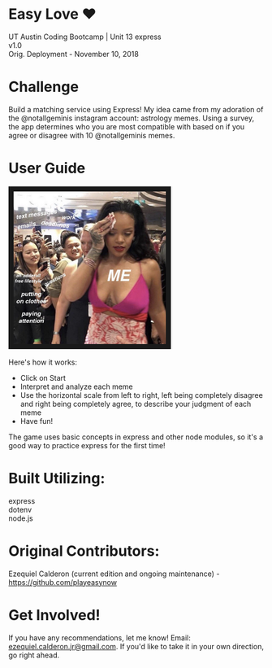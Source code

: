 # Easy Love :heart:
UT Austin Coding Bootcamp | Unit 13 express \
v1.0 \
Orig. Deployment - November 10, 2018

# Challenge
Build a matching service using Express! My idea came from my adoration of the @notallgeminis instagram account: astrology memes. Using a survey, the app determines who you are most compatible with based on if you agree or disagree with 10 @notallgeminis memes.

# User Guide
<a href="https://drive.google.com/file/d/1L6n4PgLdLB94fLTnuV3eV5MgKj8tkmRF/view
" target="_blank"><img src="./app/public/assets/images/rihanna.png" 
alt="rihanna meme" width="300" height="300" border="10" /></a>

Here's how it works:

- Click on Start
- Interpret and analyze each meme
- Use the horizontal scale from left to right, left being completely disagree and right being completely agree, to describe your judgment of each meme
- Have fun!

The game uses basic concepts in express and other node modules, so it's a good way to practice express for the first time!

# Built Utilizing: 
express \
dotenv \
node.js 

# Original Contributors:
Ezequiel Calderon (current edition and ongoing maintenance) - <https://github.com/playeasynow>

# Get Involved!
If you have any recommendations, let me know! Email: ezequiel.calderon.jr@gmail.com. If you'd like to take it in your own direction, go right ahead. 
